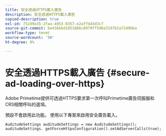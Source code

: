 ```yaml
---
title: 安全透過HTTPS載入廣告
description: 安全透過HTTPS載入廣告
copied-description: true
exl-id: 752d9a35-2faa-4953-8357-e2aff445d3c7
source-git-commit: be43bbbd1051886c8979ff590a3197b2a7249b6a
workflow-type: tm+mt
source-wordcount: '50'
ht-degree: 0%

---
```


# 安全透過HTTPS載入廣告 {#secure-ad-loading-over-https}

Adobe Primetime提供可透過HTTPS要求第一次呼叫Primetime廣告伺服器和CRS相關呼叫的選項。

預設不會啟用此功能。 使用以下專案來啟用安全廣告載入。

```
AuditudeSettings auditudeSettings = new AuditudeSettings(); 
auditudeSettings. getForceHttpsConfiguration().setAdServerCalls(true);
```
